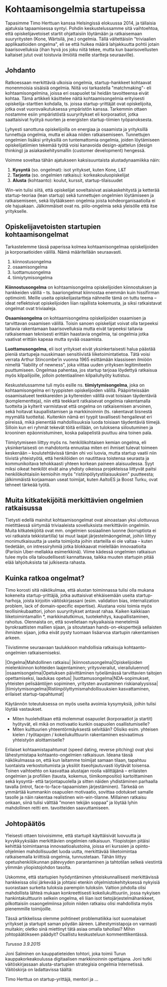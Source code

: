 # Kohtaamisongelmia startupeissa

Tapasimme Timo Herttuan kanssa Helsingissä elokuussa 2014, ja tällaisia ajatuksia tapaamisessa syntyi. Pohdin keskustelussamme sitä vaihtoehtoa, että opiskelijavetoiset startit ohjattaisiin löytämään ja ratkaisemaan suuryritysten (Kone, Wärtsilä, jne.) ongelmia. Tällä vältettäisiin "triviaalien applikaatioiden ongelma", eli se että huikea määrä lahjakkuutta pohtii jotain baarisovelluksia (ihan hyvä jos joku niitä tekee, mutta kun baarisovellusten kaltaiset jutut ovat toistuvia ilmiöitä meille startteja seuraaville).

## Johdanto

Ratkoessaan merkittäviä ulkoisia ongelmia, startup-hankkeet kohtaavat monenmoisia sisäisiä ongelmia. Niitä voi tarkastella "matchmaking"- eli kohtaamisongelmina, joissa eri osapuolet tai heidän tavoitteensa eivät kohtaa. Tämä artikkeli käsittelee näitä kohtaamisongelmia erityisesti opiskelija-starttien kohdalla, ts. joissa startup-yrittäjät ovat opiskelijoita, jotka ovat vuorovaikutuksessa ympäristön kanssa. Tarkemmin ottaen nostamme esiin ympäristöstä suuryritykset eli korporaatiot, jotka saattaisivat hyötyä nuorten ja energisten startup-tiimien työpanoksesta.

Lyhyesti sanottuna opiskelijoilla on energiaa ja osaamista ja yrityksillä tunnettuja ongelmia, mutta ei aikaa niiden ratkaisemiseen. Tunnettujen ongelmien lisäksi yrityksillä on tuntemattomia ongelmia, joiden löytämiseen opiskelijatiimien tekemää työtä voisi kanavoida design-ajattelun (design thinking) ja asiakaskehitysmallin (customer development) hengessä.

 Voimme soveltaa tähän ajatukseen kaksisuuntaista alustadynaamiikka näin:

1.	**Kysyntä** (so. ongelmat): isot yritykset, kuten Kone, L&T
2.	**Tarjonta** (so. ongelmien ratkaisu): korkeakouluopiskelijat
3.	**Alusta** (kohtaanto): koulut, kurssit, startup-tilaisuudet

Win-win tulisi siitä, että opiskelijat soveltaisivat asiakaskehitystä ja ketterää startup-teoriaa (lean startup) sekä tunnettujen ongelmien löytämiseen ja ratkaisemiseen, sekä löytääkseen ongelmia joista kohdeorganisaatiolla ei ole hajuakaan. Jälkimmäiset ovat ns. piilo-ongelmia sekä yleisölle että itse yritykselle.

## Opiskelijavetoisten startupien kohtaamisongelmat

Tarkastelemme tässä paperissa kolmea kohtaamisongelmaa opiskelijoiden ja korporaatioiden välillä. Nämä määritellään seuraavasti.

1.	kiinnostusongelma
2.	osaamisongelma
3.	luottamusongelma
4.	tiimiytymisongelma

**Kiinnostusongelma** on kohtaamisongelma opiskelijoiden kiinnostuksen ja hankkeiden välillä – ts. baariongelmat kiinnostaa enemmän kuin hissifirman optimointi. Meille useita opiskelijastartteja nähneille tämä on tuttu teema – ideat reflektoivat opiskelijoiden liian rajallista kokemusta, ja siksi ratkaistavat ongelmat ovat triviaaleja.

**Osaamisongelma** on kohtaamisongelma opiskelijoiden osaamisen ja tarvittavan osaamisen välillä. Toisin sanoen opiskelijat voivat olla tarpeeksi taitavia rakentamaan baarisovelluksia mutta eivät tarpeeksi taitavia ratkaisemaan teknisesti erittäin haastavia ongelmia, tai ongelmia jotka vaativat erittäin kapeaa mutta syvää osaamista.

**Luottamusongelma**, eli isot yritykset eivät yksinkertaisesti halua päästää pieniä startupeja nuuskimaan sensitiivistä liiketoimintatietoa. Tätä voisi verrata Arthur Stincombe’in vuonna 1965 esittämään klassiseen ilmiöön nimeltä "liability of newness", joka viittaa uuden yrityksen legitimiteetin puuttumiseen. Ongelmaa pahentaa, jos startup tarjoaa löydettyä ratkaisua myös kilpailijoille, jolloin potentiaalinen kilpailuhyöty kutistuu.

Keskustelussamme tuli myös esille ns. **tiimiytymisongelma**, joka on kohtaamisongelma eri tyyppisten opiskelijoiden välillä. Pääpiirteissään osaamisalueet teekkareiden ja kyltereiden välillä ovat toisiaan täydentäviä (komplementteja), niin että teekkarit ratkaisevat ongelmia rakentamalla tuotteita ja kylterit varmistavat että ongelma on ratkaisemisen arvoinen, sekä hoitavat kaupallistamisen ja markkinoinnin (ts. rakentavat bisnestä myymällä tuotteita).  Kuitenkin nämä eri tyypit tavallisesti hengailevat eri piireissä, mikä pienentää mahdollisuuksia luoda toisiaan täydentäviä tiimejä. Silloin kun eri ryhmät tekevät töitä erillään, on tuloksena siiloutuminen ja krooninen epäonnistuminen, koska palapelistä puuttuu aina toinen pala.

Tiimiytymiseen liittyy myös ns. henkilökohtaisen kemian ongelma, eli yksinkertaisesti on mahdotonta ennustaa miten eri ihmiset tulevat toimeen keskenään – koulutehtävissä tämän ohi voi luovia, mutta startup vaatii niin tiivistä yhteistyötä, että henkilöiden on nautittava toistensa seurasta ja kommunikoitava tehokkaasti yhteen korkean paineen alaisuudessa. Syyt miksi oikeat henkilöt eivät aina yhdisty oikeissa projekteissa liittyvät paitsi henkilökohtaisiin kemioihin myös "ristiinpölytystilaisuuksien" puutteesta; jälkimmäistä korjaamaan useat toimijat, kuten AaltoES ja Boost Turku, ovat tehneet tärkeää työtä.

## Muita kitkatekijöitä merkittävien ongelmien ratkaisussa

Tietysti edellä mainitut kohtaamisongelmat ovat ainoastaan yksi ulottuvuus mietittäessä siirtymää triviaaleista sovelluksista merkittäviin ongelmiin. Muita kitkatekijöitä ovat mm. ongelmien sosiaalinen luonne (korruptiota ei voi ratkaista tekkistartilla) tai muut laajat järjestelmäongelmat, joihin liittyy monimutkaisuutta ja useita toimijoita joihin starteilla ei ole valtaa – kuten tiedetään, on intressiryhmiä jotka blokkaavat mielellään innovaatioita (Pariisin Uber-mellakka esimerkkinä). Viime kädessä ongelmien ratkaisun tulee myös olla taloudellisesti kannattavaa, taikka muuten startupin pitää elää lahjoituksista tai julkisesta rahasta.

## Kuinka ratkoa ongelmat?

Timo korosti sitä näkökulmaa, että alustan toiminnassa tulisi olla mukana kokeneita startup-yrittäjiä, jotka auttaisivat ehkäisemään useita startup-harhoja, joista kirjoitin väitöskirjassani (esim. validation bias, internalization problem, lack of domain-specific expertise). Alustana voisi toimia myös teollisinkubaattori, johon suuryritykset antavat rahaa. Kaiken kaikkiaan liiketoimintamallin *, markkinatutkimus, tuotekehitys, kaupallistaminen, rahoitus. Olennaista on, että sovelletaan nykyaikaisia menetelmiä byrokraattisten mallien sijaan, ja sitoutetaan hands-on-eksperttejä sellaisten ihmisten sijaan, jotka eivät pysty tuomaan lisäarvoa startupin rakentamisen arkeen.

Tiivistimme seuraavaan taulukkoon mahdollisia ratkaisuja kohtaanto-ongelmien ratkaisemiseksi.

|Ongelma|Mahdollinen ratkaisu|
|kiinnostusongelma|Opiskelijoiden mielenkiinnon kohteiden laajentaminen; yritysvierailut, vierailuluennot|
|osaamisongelma|Opetuksen päivittäminen työelämässä tarvittavien taitojen opettamiseksi, laadukas opetus|
|luottamusongelma|NDA-sopimukset, yhteisten pelisääntöjen sopiminen, yritysten avustaminen riskianalyysissa|
|tiimiytymisongelma|Ristiinpölyttymismahdollisuuksien kasvattaminen, erilaiset startup-tapahtumat|

Käytännön toteutuksessa on myös useita avoimia kysymyksiä, joihin tulisi löytää vastaukset. 

* Miten huolehditaan että molemmat osapuolet (korporaatiot ja startit) hyötyvät, eli mikä on motivaatio kunkin osapuolen osallistumiselle?
* Miten kulttuurien yhteentörmäyksestä selvitään? Olisiko esim. yhteisen kielen / työtapojen / kokeilukulttuurin rakentaminen esivaatimus yhteistyön aloittamiselle?

Erilaiset kohtaamistapahtumat (speed dating, reverse pitching) ovat yksi lähestymistapa kohtaanto-ongelmien ratkaisuun. Ideana tässä näkökulmassa on, että kun laitamme toimijat samaan tilaan, tapahtuu luontaista verkostoitumista ja yksilöt itseohjautuvasti löytävät toisensa. Toinen vaihtoehto on kasvattaa alustajan roolia välittäjänä – erilaisten ongelmien ja profiilien (tausta, kokemus, tiimikompositio) kartoittaminen sekä kysyntä- että tarjontapuolella ja sitten näiden yhdistäminen parhaalla tavalla (introt, face-to-face-tapaamisten järjestäminen). Tärkeää on ymmärtää kummankin osapuolen motivaatio, sovittaa odotukset samalle tasolle ja näin rakentaa realistinen win-win-tilanne. Millainen ratkaisu onkaan, siinä tulisi välttää ”monen tekijän soppaa” ja löytää lyhin mahdollinen reitti em. tavoitteiden saavuttamiseen.

## Johtopäätös

Yleisesti ottaen toivoisimme, että startupit käyttäisivät luovuutta ja kyvykkyyksiään merkittävien ongelmien ratkaisuun. Yliopistojen pitäisi kehittää toimintaansa innovaatioalustoina, joissa eri kurssien ja opinto-ohjelmien mahdollisuudet luoda uutta, merkittävää liiketoimintaa ratkaisemalla kriittisiä ongelmia, tunnustetaan. Tähän liittyy opetushenkilökunnan pätevyyden parantaminen ja tahtotilan selkeä viestintä ylimmän yliopistojohdon tasolta.

Uskomme, että startupien hyödyntäminen yhteiskunnallisesti merkittävissä hankkeissa olisi järkevää ja johtaisi etenkin ohjelmistokehityksessä nykyisiä suorastaan surkeita tuloksia parempiin tuloksiin. Valtion johdolla olisi mahdollista lähteä mukaan konkreettisesti kokeilukulttuuriin, jossa nykyisen hankintakulttuurin selkein ongelma, eli liian isot tietojärjestelmähankkeet, pilkottaisiin osaongelmiinsa jolloin niiden ratkaisu olisi mahdollista myös pienemmille toimijoille.

Tässä artikkelissa olemme pohtineet problematiikka isot suomalaiset yritykset ja startupit saman pöydän ääreen. Lähestymistapoja on varmasti muitakin; oletko sinä miettinyt tätä asiaa omalla tahollasi? Mihin johtopäätökseen päädyit? Osallistu keskusteluun kommenttikentässä.


*Turussa 3.9.2015*

Joni Salminen on kauppatieteiden tohtori, joka toimii Turun kauppakorkeakoulussa digitaalisen markkinoinnin opettajana. Joni tutki väitöskirjassaan alusta-startupien strategisia ongelmia Internetissä. Väitöskirja on ladattavissa täältä:

Timo Herttua on startup-yrittäjä, mentori ja …
